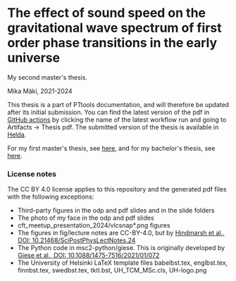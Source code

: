 # The effect of sound speed on the gravitational wave spectrum of first order phase transitions in the early universe

My second master's thesis.

Mika Mäki, 2021-2024

This thesis is a part of PTtools documentation, and will therefore be updated after its initial submission.
You can find the latest version of the pdf in
[GitHub actions](https://github.com/AgenttiX/msc-thesis2/actions/workflows/main.yml)
by clicking the name of the latest workflow run and going to Artifacts -> Thesis pdf.
The submitted version of the thesis is available in [Helda](http://hdl.handle.net/10138/591514).

For my first master's thesis, see [here](https://urn.fi/URN:NBN:fi:tuni-202010277540),
and for my bachelor's thesis, see [here](http://urn.fi/URN:NBN:fi:tuni-201909103227).


### License notes
The CC BY 4.0 license applies to this repository and the generated pdf files with the following exceptions:
- Third-party figures in the odp and pdf slides and in the slide folders
- The photo of my face in the odp and pdf slides
- cft_meetup_presentation_2024/vlcsnap*.png figures
- The figures in fig/lecture notes are CC-BY-4.0, but by [Hindmarsh et al., DOI: 10.21468/SciPostPhysLectNotes.24](https://scipost.org/10.21468/SciPostPhysLectNotes.24)
- The Python code in msc2-python/giese. This is originally developed by [Giese et al., DOI: 10.1088/1475-7516/2021/01/072](https://iopscience.iop.org/article/10.1088/1475-7516/2021/01/072)
- The University of Helsinki LaTeX template files
  babelbst.tex, englbst.tex, finnbst.tex, swedbst.tex, tktl.bst, UH_TCM_MSc.cls, UH-logo.png
